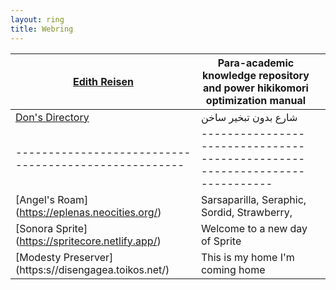 ```yaml
---
layout: ring
title: Webring
---
```


| [Edith Reisen](http://reisen.netlify.app/)            | Para-academic knowledge repository and power hikikomori optimization manual |     |
| ----------------------------------------------------- | --------------------------------------------------------------------------- | --- |
| [Don's Directory](http://dons.directory/)             | شارع بدون تبخير ساخن                                                        |     |
| ----------------------------------------------------- | --------------------------------------------------------------------------- || [Leili Laternapoiss](https://leili.netlify.app/)      | Your entry into the magical Enlightenment of Lanternland!                   |     |
| [Angel's Roam] (https://eplenas.neocities.org/)       | Sarsaparilla, Seraphic, Sordid, Strawberry,                                 |     |
| [Sonora Sprite] (https://spritecore.netlify.app/)     | Welcome to a new day of Sprite                                              |     |
| [Modesty Preserver] (https:s//disengagea.toikos.net/) | This is my home I'm coming home                                             |     |
